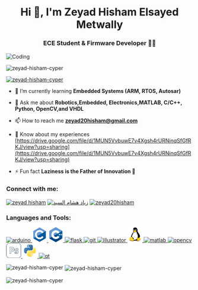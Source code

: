 <h1 align="center">Hi 👋, I'm Zeyad Hisham Elsayed Metwally</h1>
<h3 align="center">ECE Student & Firmware Developer 🧑‍💻</h3>
<img align="center" alt="Coding" width="1200" src="https://user-images.githubusercontent.com/74038190/225813708-98b745f2-7d22-48cf-9150-083f1b00d6c9.gif">
<p align="left"> <img src="https://komarev.com/ghpvc/?username=zeyad-hisham-cyper&label=Profile%20views&color=0e75b6&style=flat" alt="zeyad-hisham-cyper" /> </p>

<p align="left"> <a href="https://github.com/ryo-ma/github-profile-trophy"><img src="https://github-profile-trophy.vercel.app/?username=zeyad-hisham-cyper" alt="zeyad-hisham-cyper" /></a> </p>

- 🌱 I’m currently learning **Embedded Systems (ARM, RTOS, Autosar)**

- 💬 Ask me about **Robotics,Embedded, Electronics,MATLAB, C/C++, Python, OpenCV,and VHDL**

- 📫 How to reach me **zeyad20hisham@gmail.com**

- 📄 Know about my experiences [https://drive.google.com/file/d/1MUN5VvbuwE7v4Xgsh4rURNinqSfGfRKJ/view?usp=sharing](https://drive.google.com/file/d/1MUN5VvbuwE7v4Xgsh4rURNinqSfGfRKJ/view?usp=sharing)

- ⚡ Fun fact **Laziness is the Father of Innovation 🦥**

<h3 align="left">Connect with me:</h3>
<p align="left">
<a href="https://linkedin.com/in/zeyad-hisham-a5127519b" target="blank"><img align="center" src="https://raw.githubusercontent.com/rahuldkjain/github-profile-readme-generator/master/src/images/icons/Social/linked-in-alt.svg" alt="zeyad hisham" height="30" width="40" /></a>
<a href="https://fb.com/zeyad.hisham.716" target="blank"><img align="center" src="https://raw.githubusercontent.com/rahuldkjain/github-profile-readme-generator/master/src/images/icons/Social/facebook.svg" alt="زياد هشام السيد" height="30" width="40" /></a>
<a href="https://www.hackerrank.com/zeyad20hisham" target="blank"><img align="center" src="https://raw.githubusercontent.com/rahuldkjain/github-profile-readme-generator/master/src/images/icons/Social/hackerrank.svg" alt="zeyad20hisham" height="30" width="40" /></a>
</p>

<h3 align="left">Languages and Tools:</h3>
<p align="left"> <a href="https://www.arduino.cc/" target="_blank" rel="noreferrer"> <img src="https://cdn.worldvectorlogo.com/logos/arduino-1.svg" alt="arduino" width="40" height="40"/> </a> <a href="https://www.cprogramming.com/" target="_blank" rel="noreferrer"> <img src="https://raw.githubusercontent.com/devicons/devicon/master/icons/c/c-original.svg" alt="c" width="40" height="40"/> </a> <a href="https://www.w3schools.com/cpp/" target="_blank" rel="noreferrer"> <img src="https://raw.githubusercontent.com/devicons/devicon/master/icons/cplusplus/cplusplus-original.svg" alt="cplusplus" width="40" height="40"/> </a> <a href="https://flask.palletsprojects.com/" target="_blank" rel="noreferrer"> <img src="https://www.vectorlogo.zone/logos/pocoo_flask/pocoo_flask-icon.svg" alt="flask" width="40" height="40"/> </a> <a href="https://git-scm.com/" target="_blank" rel="noreferrer"> <img src="https://www.vectorlogo.zone/logos/git-scm/git-scm-icon.svg" alt="git" width="40" height="40"/> </a> <a href="https://www.adobe.com/in/products/illustrator.html" target="_blank" rel="noreferrer"> <img src="https://www.vectorlogo.zone/logos/adobe_illustrator/adobe_illustrator-icon.svg" alt="illustrator" width="40" height="40"/> </a> <a href="https://www.linux.org/" target="_blank" rel="noreferrer"> <img src="https://raw.githubusercontent.com/devicons/devicon/master/icons/linux/linux-original.svg" alt="linux" width="40" height="40"/> </a> <a href="https://www.mathworks.com/" target="_blank" rel="noreferrer"> <img src="https://upload.wikimedia.org/wikipedia/commons/2/21/Matlab_Logo.png" alt="matlab" width="40" height="40"/> </a> <a href="https://opencv.org/" target="_blank" rel="noreferrer"> <img src="https://www.vectorlogo.zone/logos/opencv/opencv-icon.svg" alt="opencv" width="40" height="40"/> </a> <a href="https://www.photoshop.com/en" target="_blank" rel="noreferrer"> <img src="https://raw.githubusercontent.com/devicons/devicon/master/icons/photoshop/photoshop-line.svg" alt="photoshop" width="40" height="40"/> </a> <a href="https://www.python.org" target="_blank" rel="noreferrer"> <img src="https://raw.githubusercontent.com/devicons/devicon/master/icons/python/python-original.svg" alt="python" width="40" height="40"/> </a> <a href="https://www.qt.io/" target="_blank" rel="noreferrer"> <img src="https://upload.wikimedia.org/wikipedia/commons/0/0b/Qt_logo_2016.svg" alt="qt" width="40" height="40"/> </a> </p>

<p><img align="left" src="https://github-readme-stats.vercel.app/api/top-langs?username=zeyad-hisham-cyper&show_icons=true&locale=en&layout=compact" alt="zeyad-hisham-cyper" /></p>

<p>&nbsp;<img align="center" src="https://github-readme-stats.vercel.app/api?username=zeyad-hisham-cyper&show_icons=true&locale=en" alt="zeyad-hisham-cyper" /></p>

<p><img align="center" src="https://github-readme-streak-stats.herokuapp.com/?user=zeyad-hisham-cyper&" alt="zeyad-hisham-cyper" /></p>
